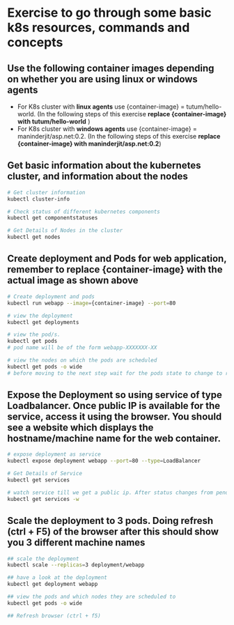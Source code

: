 # Exercise to go through some basic k8s resources, commands and concepts

## Use the following container images depending on whether you are using linux or windows agents
* For K8s cluster with **linux agents** use {container-image} = tutum/hello-world. (In the following steps of this exercise **replace {container-image} with tutum/hello-world** )
* For K8s cluster with **windows agents** use {container-image} = maninderjit/asp.net:0.2. (In the following steps of this exercise **replace {container-image} with maninderjit/asp.net:0.2**)

## Get basic information about the kubernetes cluster, and information about the nodes
```sh
# Get cluster information
kubectl cluster-info

# Check status of different kubernetes components
kubectl get componentstatuses

# Get Details of Nodes in the cluster
kubectl get nodes
```

## Create deployment and Pods for web application, remember to replace {container-image} with the actual image as shown above
```sh
# Create deployment and pods
kubectl run webapp --image={container-image} --port=80

# view the deployment
kubectl get deployments

# view the pod/s.
kubectl get pods
# pod name will be of the form webapp-XXXXXXX-XX

# view the nodes on which the pods are scheduled
kubectl get pods -o wide
# before moving to the next step wait for the pods state to change to running. This will take longer for the windows container as the image size is large, which causes the initial image pull to take longer
```

## Expose the Deployment so using service of type Loadbalancer. Once public IP is available for the service, access it using the browser. You should see a website which displays the hostname/machine name for the web container.
```sh
# expose deployment as service
kubectl expose deployment webapp --port=80 --type=LoadBalancer

# Get Details of Service
kubectl get services

# watch service till we get a public ip. After status changes from pending and you a public ip for the service, hit that public ip from the browser. You can terminate the watch on this command using ctrl + c
kubectl get services -w
```


## Scale the deployment to 3 pods. Doing refresh (ctrl + F5) of the browser after this should show you 3 different machine names
```sh
## scale the deployment
kubectl scale --replicas=3 deployment/webapp

## have a look at the deployment
kubectl get deployment webapp

## view the pods and which nodes they are scheduled to
kubectl get pods -o wide

## Refresh browser (ctrl + f5)
```


